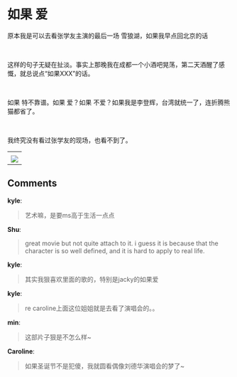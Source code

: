 # 如果  爱

<div id="msgcns!B37A52AAF181A958!734" class="bvMsg"><p>原本我是可以去看张学友主演的最后一场 雪狼湖，如果我早点回北京的话</p>
<p> </p>
<p>这样的句子无疑在扯淡。事实上那晚我在成都一个小酒吧晃荡，第二天酒醒了感慨，就总说点“如果XXX”的话。</p>
<p> </p>
<p>如果 特不靠谱。如果 爱？如果 不爱？如果我是李登辉，台湾就统一了，连折腾熊猫都省了。</p>
<p> </p>
<p>我终究没有看过张学友的现场，也看不到了。</p></div><table cellspacing="0" border="0"><tr><td></td></tr><tr><td valign="top"><a href="http://blufiles.storage.live.com/y1pIrpEcHsYtyPGA0Gh7iWL0JZAjiJSDUwHxRHPkuryy63cesot7drkvk2eOfdg692CN_YGtQdxjEo" target="_blank" rel="WLPP;url=http://blufiles.storage.live.com/y1pIrpEcHsYtyPGA0Gh7iWL0JZAjiJSDUwHxRHPkuryy63cesot7drkvk2eOfdg692CN_YGtQdxjEo;cnsid=cns&#033;B37A52AAF181A958&#033;735"><img src="http://blufiles.storage.live.com/y1pIrpEcHsYtyPGA0Gh7iWL0CwleMfVMHo3kCHtK_1h8HH6ziEVGV3SSUJVH8nTmEaWT87ZMFjPr8Y" border="0" /></a></td></tr></table>

## Comments

**kyle**:
> 艺术嘛，是要ms高于生活一点点

**Shu**:
> great movie but not quite attach to it. i guess it is because that the character is so well defined, and it is hard to apply to real life.

**kyle**:
> 其实我狠喜欢里面的歌的，特别是jacky的如果爱

**kyle**:
> re caroline上面这位姐姐就是去看了演唱会的。。

**min**:
> 这部片子狠是不怎么样~

**Caroline**:
> 如果圣诞节不是犯傻，我就圆看偶像刘德华演唱会的梦了~

